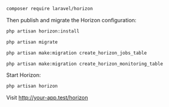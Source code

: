 
```bash
composer require laravel/horizon
```

Then publish and migrate the Horizon configuration:

```bash
php artisan horizon:install
```

```bash
php artisan migrate
```

```bash
php artisan make:migration create_horizon_jobs_table
```

```bash
php artisan make:migration create_horizon_monitoring_table
```

Start Horizon:

```bash
php artisan horizon
```

Visit http://your-app.test/horizon 
